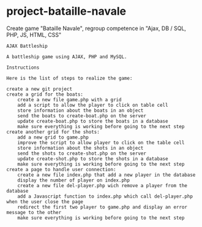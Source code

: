 # project-bataille-navale
Create game "Bataille Navale", regroup competence in  "Ajax, DB / SQL, PHP, JS, HTML, CSS"


    AJAX Battleship

    A battleship game using AJAX, PHP and MySQL.
    
    Instructions

    Here is the list of steps to realize the game:

    create a new git project
    create a grid for the boats:
        create a new file game.php with a grid
        add a script to allow the player to click on table cell
        store information about the boats in an object
        send the boats to create-boat.php on the server
        update create-boat.php to store the boats in a database
        make sure everything is working before going to the next step
    create another grid for the shots:
        add a new grid to game.php
        improve the script to allow player to click on the table cell
        store information about the shots in an object
        send the shots to create-shot.php on the server
        update create-shot.php to store the shots in a database
        make sure everything is working before going to the next step
    create a page to handle user connection:
        create a new file index.php that add a new player in the database
        display the number of player on index.php
        create a new file del-player.php wich remove a player from the database
        add a Javascript function to index.php which call del-player.php when the user close the page
        redirect the first two player to game.php and display an error message to the other
        make sure everything is working before going to the next step
